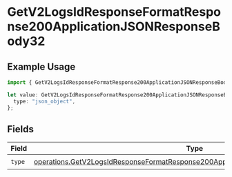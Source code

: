 # GetV2LogsIdResponseFormatResponse200ApplicationJSONResponseBody32

## Example Usage

```typescript
import { GetV2LogsIdResponseFormatResponse200ApplicationJSONResponseBody32 } from "orq-poc-typescript-multi-env-version/models/operations";

let value: GetV2LogsIdResponseFormatResponse200ApplicationJSONResponseBody32 = {
  type: "json_object",
};
```

## Fields

| Field                                                                                                                                                                                        | Type                                                                                                                                                                                         | Required                                                                                                                                                                                     | Description                                                                                                                                                                                  |
| -------------------------------------------------------------------------------------------------------------------------------------------------------------------------------------------- | -------------------------------------------------------------------------------------------------------------------------------------------------------------------------------------------- | -------------------------------------------------------------------------------------------------------------------------------------------------------------------------------------------- | -------------------------------------------------------------------------------------------------------------------------------------------------------------------------------------------- |
| `type`                                                                                                                                                                                       | [operations.GetV2LogsIdResponseFormatResponse200ApplicationJSONResponseBody3EvalsType](../../models/operations/getv2logsidresponseformatresponse200applicationjsonresponsebody3evalstype.md) | :heavy_check_mark:                                                                                                                                                                           | N/A                                                                                                                                                                                          |